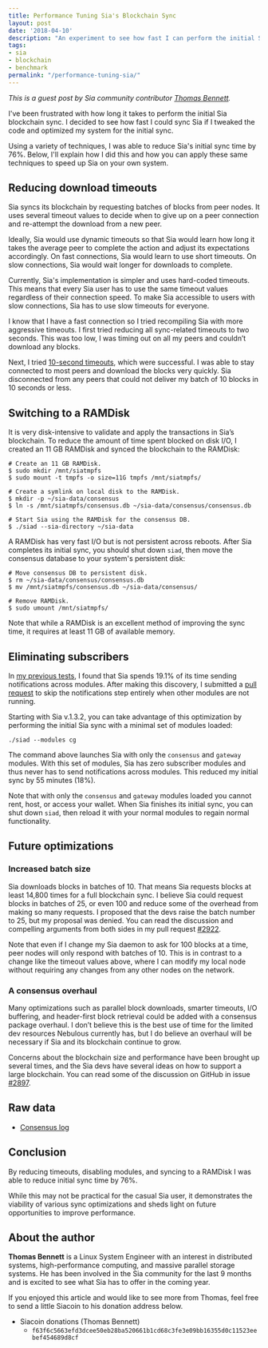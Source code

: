 ```yaml
---
title: Performance Tuning Sia's Blockchain Sync
layout: post
date: '2018-04-10'
description: "An experiment to see how fast I can perform the initial Sia blockchain sync"
tags:
- sia
- blockchain
- benchmark
permalink: "/performance-tuning-sia/"
---
```


*This is a guest post by Sia community contributor [Thomas Bennett](https://github.com/tbenz9).*

I've been frustrated with how long it takes to perform the initial Sia blockchain sync.  I decided to see how fast I could sync Sia if I tweaked the code and optimized my system for the initial sync.

Using a variety of techniques, I was able to reduce Sia's initial sync time by 76%.  Below, I'll explain how I did this and how you can apply these same techniques to speed up Sia on your own system.

## Reducing download timeouts

Sia syncs its blockchain by requesting batches of blocks from peer nodes. It uses several timeout values to decide when to give up on a peer connection and re-attempt the download from a new peer.

Ideally, Sia would use dynamic timeouts so that Sia would learn how long it takes the average peer to complete the action and adjust its expectations accordingly. On fast connections, Sia would learn to use short timeouts. On slow connections, Sia would wait longer for downloads to complete.

Currently, Sia's implementation is simpler and uses hard-coded timeouts. This means that every Sia user has to use the same timeout values regardless of their connection speed. To make Sia accessible to users with slow connections, Sia has to use slow timeouts for everyone.

I know that I have a fast connection so I tried recompiling Sia with more aggressive timeouts. I first tried reducing all sync-related timeouts to two seconds. This was too low, I was timing out on all my peers and couldn’t download any blocks.

Next, I tried [10-second timeouts](https://github.com/NebulousLabs/Sia/compare/fea834fcef00f7c0b712fd1751922bcc65623ed0...mtlynch:aggressive-timeouts?expand=1), which were successful. I was able to stay connected to most peers and download the blocks very quickly. Sia disconnected from any peers that could not deliver my batch of 10 blocks in 10 seconds or less.

## Switching to a RAMDisk

It is very disk-intensive to validate and apply the transactions in Sia’s blockchain. To reduce the amount of time spent blocked on disk I/O, I created an 11 GB RAMDisk and synced the blockchain to the RAMDisk:

```shell
# Create an 11 GB RAMDisk.
$ sudo mkdir /mnt/siatmpfs
$ sudo mount -t tmpfs -o size=11G tmpfs /mnt/siatmpfs/

# Create a symlink on local disk to the RAMDisk.
$ mkdir -p ~/sia-data/consensus
$ ln -s /mnt/siatmpfs/consensus.db ~/sia-data/consensus/consensus.db

# Start Sia using the RAMDisk for the consensus DB.
$ ./siad --sia-directory ~/sia-data
```

A RAMDisk has very fast I/O but is not persistent across reboots. After Sia completes its initial sync, you should shut down `siad`, then move the consensus database to your system's persistent disk:

```shell
# Move consensus DB to persistent disk.
$ rm ~/sia-data/consensus/consensus.db
$ mv /mnt/siatmpfs/consensus.db ~/sia-data/consensus/

# Remove RAMDisk.
$ sudo umount /mnt/siatmpfs/
```

Note that while a RAMDisk is an excellent method of improving the sync time, it requires at least 11 GB of available memory.

## Eliminating subscribers

In [my previous tests](https://blog.spaceduck.io/sia-blockchain-sync/), I found that Sia spends 19.1% of its time sending notifications across modules. After making this discovery, I submitted a [pull request](https://github.com/NebulousLabs/Sia/pull/2809) to skip the notifications step entirely when other modules are not running.

Starting with Sia v.1.3.2, you can take advantage of this optimization by performing the initial Sia sync with a minimal set of modules loaded:

```shell
./siad --modules cg
```

The command above launches Sia with only the `consensus` and `gateway` modules. With this set of modules, Sia has zero subscriber modules and thus never has to send notifications across modules. This reduced my initial sync by 55 minutes (18%).

Note that with only the `consensus` and `gateway` modules loaded you cannot rent, host, or access your wallet. When Sia finishes its initial sync, you can shut down `siad`, then reload it with your normal modules to regain normal functionality.

## Future optimizations

### Increased batch size

Sia downloads blocks in batches of 10. That means Sia requests blocks at least 14,800 times for a full blockchain sync. I believe Sia could request blocks in batches of 25, or even 100 and reduce some of the overhead from making so many requests. I proposed that the devs raise the batch number to 25, but my proposal was denied. You can read the discussion and compelling arguments from both sides in my pull request [#2922](https://github.com/NebulousLabs/Sia/pull/2922).

Note that even if I change my Sia daemon to ask for 100 blocks at a time, peer nodes will only respond with batches of 10. This is in contrast to a change like the timeout values above, where I can modify my local node without requiring any changes from any other nodes on the network.

### A consensus overhaul

Many optimizations such as parallel block downloads, smarter timeouts, I/O buffering, and header-first block retrieval could be added with a consensus package overhaul.  I don’t believe this is the best use of time for the limited dev resources Nebulous currently has, but I do believe an overhaul will be necessary if Sia and its blockchain continue to grow.

Concerns about the blockchain size and performance have been brought up several times, and the Sia devs have several ideas on how to support a large blockchain.  You can read some of the discussion on GitHub in issue [#2897](https://github.com/NebulousLabs/Sia/issues/2897).

## Raw data

* [Consensus log](https://gist.github.com/tbenz9/6130ca40b94c6550b62b2ba65a7d77c8)

## Conclusion

By reducing timeouts, disabling modules, and syncing to a RAMDisk I was able to reduce initial sync time by 76%.

While this may not be practical for the casual Sia user, it demonstrates the viability of various sync optimizations and sheds light on future opportunities to improve performance.

## About the author

**Thomas Bennett** is a Linux System Engineer with an interest in distributed systems, high-performance computing, and massive parallel storage systems. He has been involved in the Sia community for the last 9 months and is excited to see what Sia has to offer in the coming year.

If you enjoyed this article and would like to see more from Thomas, feel free to send a little Siacoin to his donation address below.

* Siacoin donations (Thomas Bennett)
  * `f63f6c5663efd3dcee50eb28ba520661b1cd68c3fe3e09bb16355d0c11523eebef454689d8cf`
